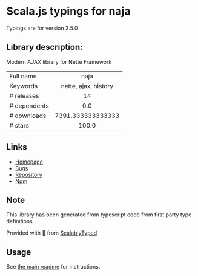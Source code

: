 
# Scala.js typings for naja

Typings are for version 2.5.0

## Library description:
Modern AJAX library for Nette Framework

|                    |                 |
| ------------------ | :-------------: |
| Full name          | naja |
| Keywords           | nette, ajax, history |
| # releases         | 14 |
| # dependents       | 0.0 |
| # downloads        | 7391.333333333333 |
| # stars            | 100.0 |

## Links
- [Homepage](https://naja.js.org)
- [Bugs](https://github.com/naja-js/naja/issues)
- [Repository](https://github.com/naja-js/naja)
- [Npm](https://www.npmjs.com/package/naja)
    


## Note
This library has been generated from typescript code from first party type definitions.

Provided with :purple_heart: from [ScalablyTyped](https://github.com/oyvindberg/ScalablyTyped)

## Usage
See [the main readme](../../readme.md) for instructions.


